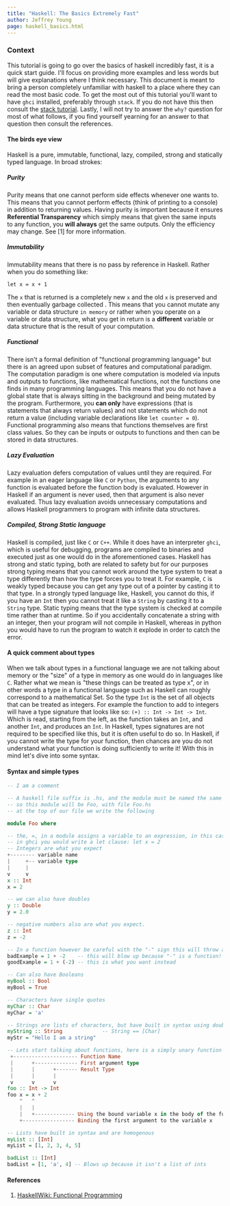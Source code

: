 ```yaml
---
title: "Haskell: The Basics Extremely Fast"
author: Jeffrey Young
page: haskell_basics.html
---
```


### Context
This tutorial is going to go over the basics of haskell incredibly fast, it is a
quick start guide. I'll focus on providing more examples and less words but will
give explanations where I think necessary. This document is meant to bring a
person completely unfamiliar with haskell to a place where they can read the
most basic code. To get the most out of this tutorial you'll want to have `ghci`
installed, preferably through `stack`. If you do not have this then consult the
[stack
tutorial](http://groups.engr.oregonstate.edu/fpc/tutorials/stackOverview.html).
Lastly, I will not try to answer the `why?` question for most of what follows,
if you find yourself yearning for an answer to that question then consult the
references.

#### The birds eye view
Haskell is a pure, immutable, functional, lazy, compiled, strong and statically
typed language. In broad strokes:

##### Purity
Purity means that one cannot perform side effects whenever one wants to. This
means that you cannot perform effects (think of printing to a console) in
addition to returning values. Having purity is important because it ensures
**Referential Transparency** which simply means that given the same inputs to any
function, you **will always** get the same outputs. Only the efficiency may
change. See [1] for more information.

##### Immutability
Immutability means that there is no pass by reference in Haskell. Rather when
  you do something like:

```
let x = x + 1
```

The `x` that is returned is a completely new `x` and the old `x` is preserved
and then eventually garbage collected . This means that you cannot mutate any
variable or data structure `in memory` or rather when you operate on a variable
or data structure, what you get in return is a **different** variable or data
structure that is the result of your computation.

##### Functional
There isn't a formal definition of "functional programming language" but there
is an agreed upon subset of features and computational paradigm. The computation
paradigm is one where computation is modeled via inputs and outputs to
functions, like mathematical functions, not the functions one finds in many
programming languages. This means that you do not have a global state that is
always sitting in the background and being mutated by the program. Furthermore,
you **can only** have expressions (that is statements that always return values)
and not statements which do not return a value (including variable declarations
like `let counter = 0`). Functional programming also means that functions
themselves are first class values. So they can be inputs or outputs to functions
and then can be stored in data structures.

##### Lazy Evaluation
Lazy evaluation defers computation of values until they are required. For
example in an eager language like `C` or `Python`, the arguments to any function
is evaluated before the function body is evaluated. However in Haskell if an
argument is never used, then that argument is also never evaluated. Thus lazy
evaluation avoids unnecessary computations and allows Haskell programmers to
program with infinite data structures.

##### Compiled, Strong Static language
Haskell is compiled, just like `C` or `C++`. While it does have an interpreter
`ghci`, which is useful for debugging, programs are compiled to binaries and
executed just as one would do in the aforementioned cases. Haskell has strong
and static typing, both are related to safety but for our purposes strong typing
means that you cannot work around the type system to treat a type differently
than how the type forces you to treat it. For example, `C` is weakly typed
because you can get any type out of a pointer by casting it to that type. In a
strongly typed language like, Haskell, you cannot do this, if you have an `Int`
then you cannot treat it like a `String` by casting it to a `String` type.
Static typing means that the type system is checked at compile time rather than
at runtime. So if you accidentally concatenate a string with an integer, then your
program will not compile in Haskell, whereas in python you would have to run the
program to watch it explode in order to catch the error.

#### A quick comment about types
When we talk about types in a functional language we are not talking about
memory or the "size" of a type in memory as one would do in languages like `C`.
Rather what we mean is "these things can be treated as type x", or in other
words a type in a functional language such as Haskell can roughly correspond to
a mathematical Set. So the type `Int` is the set of all objects that can be
treated as integers. For example the function to add to integers will have a
type signature that looks like so: `(+) :: Int -> Int -> Int`. Which is read,
starting from the left, as the function takes an `Int`, and another `Int`, and
produces an `Int`. In Haskell, types signatures are not required to be specified
like this, but it is often useful to do so. In Haskell, if you cannot write the
type for your function, then chances are you do not understand what your
function is doing sufficiently to write it! With this in mind let's dive into
some syntax.

#### Syntax and simple types

```haskell
-- I am a comment

-- A haskell file suffix is .hs, and the module must be named the same as the File name
-- so this module will be Foo, with file Foo.hs
-- at the top of our file we write the following

module Foo where

-- the, =, in a module assigns a variable to an expression, in this case a value
-- in ghci you would write a let clause: let x = 2
-- Integers are what you expect
+-------- variable name
|     +-- variable type
|     |
v     v
x :: Int
x = 2

-- we can also have doubles
y :: Double
y = 2.0

-- negative numbers also are what you expect.
z :: Int
z = -2

-- In a function however be careful with the "-" sign this will throw a type error
badExample = 1 + -2    -- this will blow up because "-" is a function!
goodExample = 1 + (-2) -- this is what you want instead

-- Can also have Booleans
myBool :: Bool
myBool = True

-- Characters have single quotes
myChar :: Char
myChar = 'a'

-- Strings are lists of characters, but have built in syntax using double quotes
myString :: String             -- String == [Char]
myStr = "Hello I am a string"

-- Lets start talking about functions, here is a simply unary function that adds 2 to its argument
 +--------------------- Function Name
 |      +-------------- First argument type
 |      |      +------- Result Type
 |      |      |
 v      v      v
foo :: Int -> Int
foo x = x + 2
    ^   ^
    |   |
    |   +------------- Using the bound variable x in the body of the function
    +----------------- Binding the first argument to the variable x

-- Lists have built in syntax and are homogenous
myList :: [Int]
myList = [1, 2, 3, 4, 5]

badList :: [Int]
badList = [1, 'a', 4] -- Blows up because it isn't a list of ints
```


#### References
1. [HaskellWiki: Functional Programming](https://wiki.haskell.org/Functional_programming#Purity)
